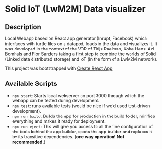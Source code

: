 # Solid IoT (LwM2M) Data visualizer

## Description

Local Webapp based on React app generator (Inrupt, Facebook) which interfaces with turtle files on a datapod, loads in the data and visualizes it.
It was developed in the context of the VOP of Thijs Paelman, Kobe Hens, Axl Bomhals and Flor Sanders taking a first step to combine the worlds of Solid (Linked data distributed storage) and IoT (in the form of a LwM2M network).

This project was bootstrapped with [Create React App](https://github.com/facebook/create-react-app).

## Available Scripts

- `npm start`: Starts local webserver on port 3000 through which the webapp can be tested during development.
- `npm test`: runs available tests (would be nice if we'd used test-driven development).
- `npm run build`: Builds the app for production in the build folder, minifies everything and makes it ready for deployment.
- `npm run eject`: This will give you access to all the fine configuration of the tools behind the app builder, ejects the app builder and replaces it by its transitive dependencies. (**one way operation! Not recommended.**)